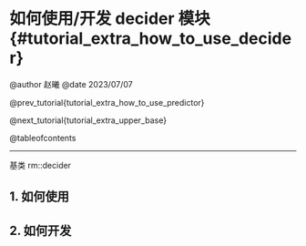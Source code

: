 如何使用/开发 decider 模块 {#tutorial_extra_how_to_use_decider}
============

@author 赵曦
@date 2023/07/07

@prev_tutorial{tutorial_extra_how_to_use_predictor}

@next_tutorial{tutorial_extra_upper_base}

@tableofcontents

------

基类 rm::decider

## 1. 如何使用



## 2. 如何开发


